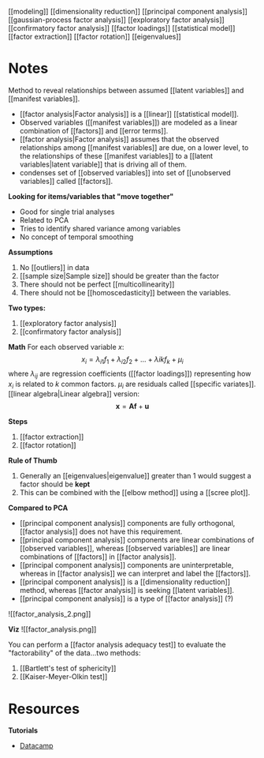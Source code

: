 [[modeling]]
[[dimensionality reduction]]
[[principal component analysis]]
[[gaussian-process factor analysis]]
[[exploratory factor analysis]]
[[confirmatory factor analysis]]
[[factor loadings]]
[[statistical model]]
[[factor extraction]]
[[factor rotation]]
[[eigenvalues]]

# Notes
Method to reveal relationships between assumed [[latent variables]] and [[manifest variables]].

- [[factor analysis|Factor analysis]] is a [[linear]] [[statistical model]].
- Observed variables ([[manifest variables]]) are modeled as a linear combination of [[factors]] and [[error terms]].
- [[factor analysis|Factor analysis]] assumes that the observed relationships among [[manifest variables]] are due, on a lower level,  to the relationships of these [[manifest variables]] to a [[latent variables|latent variable]] that is driving all of them.
- condenses set of [[observed variables]] into set of [[unobserved variables]] called [[factors]].

**Looking for items/variables that "move together"**
- Good for single trial analyses
- Related to PCA
- Tries to identify shared variance among variables
- No concept of temporal smoothing

**Assumptions**
1. No [[outliers]] in data
2. [[sample size|Sample size]] should be greater than the factor
3. There should not be perfect [[multicollinearity]]
4. There should not be [[homoscedasticity]] between the variables.

**Two types:**
1. [[exploratory factor analysis]]
2. [[confirmatory factor analysis]]

**Math**
For each observed variable $x$:
$$x_i = \lambda_{i1}f_1 + \lambda_{i2}f_2 + ...+\lambda{ik}f_k + \mu_i$$
where $\lambda_{ij}$ are regression coefficients ([[factor loadings]]) representing how $x_i$ is related to $k$ common factors. $\mu_i$ are residuals called [[specific variates]].
[[linear algebra|Linear algebra]] version:
$$\mathbf{x} = \mathbf{Af} + \mathbf{u}$$

**Steps**
1. [[factor extraction]]
2. [[factor rotation]]

**Rule of Thumb**
1. Generally an [[eigenvalues|eigenvalue]] greater than $1$ would suggest a factor should be **kept**
2. This can be combined with the [[elbow method]] using a [[scree plot]].

**Compared to PCA**
- [[principal component analysis]] components are fully orthogonal, [[factor analysis]] does not have this requirement.
- [[principal component analysis]] components are linear combinations of [[observed variables]], whereas [[observed variables]] are linear combinations of [[factors]] in [[factor analysis]].
- [[principal component analysis]] components are uninterpretable, whereas in [[factor analysis]] we can interpret and label the [[factors]].
- [[principal component analysis]] is a [[dimensionality reduction]] method, whereas [[factor analysis]] is seeking [[latent variables]].
- [[principal component analysis]] is a type of [[factor analysis]] (?)

![[factor_analysis_2.png]]

**Viz**
![[factor_analysis.png]]

You can perform a [[factor analysis adequacy test]] to evaluate the "factorability" of the data...two methods:
1. [[Bartlett's test of sphericity]]
2. [[Kaiser-Meyer-Olkin test]]

# Resources
**Tutorials**
- [Datacamp](https://www.datacamp.com/community/tutorials/introduction-factor-analysis)